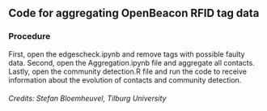 ## Code for aggregating OpenBeacon RFID tag data

### Procedure

First, open the edgescheck.ipynb and remove tags with possible faulty data. Second, open the Aggregation.ipynb file and aggregate all contacts. 
Lastly, open the community detection.R file and run the code to receive information about the evolution of contacts and community detection.

###### Credits: Stefan Bloemheuvel, Tilburg University
